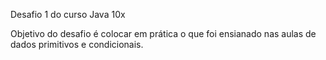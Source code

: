 Desafio 1 do curso Java 10x


Objetivo do desafio é colocar em prática o que foi ensianado nas aulas de dados primitivos e condicionais.
